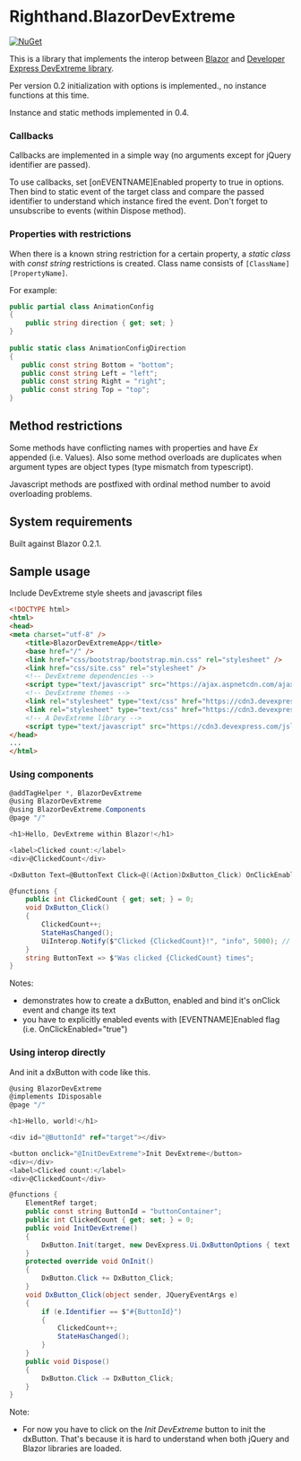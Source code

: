 # Righthand.BlazorDevExtreme

[![NuGet](https://img.shields.io/nuget/v/Righthand.BlazorDevExtreme.svg)](https://www.nuget.org/packages/Righthand.BlazorDevExtreme)

This is a library that implements the interop between [Blazor](https://github.com/aspnet/Blazor) and [Developer Express DevExtreme library](https://github.com/DevExpress/DevExtreme). 

Per version 0.2 initialization with options is implemented., no instance functions at this time.

Instance and static methods implemented in 0.4.

### Callbacks

Callbacks are implemented in a simple way (no arguments except for jQuery identifier are passed).

To use callbacks, set [onEVENTNAME]Enabled property to true in options. Then bind to static event of the target class and compare the passed identifier to understand which instance fired the event. Don't forget to unsubscribe to events (within Dispose method).

### Properties with restrictions

When there is a known string restriction for a certain property, a *static class* with *const string* restrictions is created. Class name consists of  `[ClassName][PropertyName]`.

For example:
```csharp
public partial class AnimationConfig
{
    public string direction { get; set; }
}
    
public static class AnimationConfigDirection
{
   public const string Bottom = "bottom";
   public const string Left = "left";
   public const string Right = "right";
   public const string Top = "top";
}
```

## Method restrictions

Some methods have conflicting names with properties and have *Ex* appended (i.e. Values). Also some method overloads are duplicates when argument types are object types (type mismatch from typescript).

Javascript methods are postfixed with ordinal method number to avoid overloading problems.

## System requirements

Built against Blazor 0.2.1.

## Sample usage

Include DevExtreme style sheets and javascript files
```html
<!DOCTYPE html>
<html>
<head>
<meta charset="utf-8" />
    <title>BlazorDevExtremeApp</title>
    <base href="/" />
    <link href="css/bootstrap/bootstrap.min.css" rel="stylesheet" />
    <link href="css/site.css" rel="stylesheet" />
    <!-- DevExtreme dependencies -->
    <script type="text/javascript" src="https://ajax.aspnetcdn.com/ajax/jquery/jquery-3.1.0.min.js"></script>
    <!-- DevExtreme themes -->
    <link rel="stylesheet" type="text/css" href="https://cdn3.devexpress.com/jslib/17.2.7/css/dx.common.css" />
    <link rel="stylesheet" type="text/css" href="https://cdn3.devexpress.com/jslib/17.2.7/css/dx.light.css" />
    <!-- A DevExtreme library -->
    <script type="text/javascript" src="https://cdn3.devexpress.com/jslib/17.2.7/js/dx.all.js"></script>
</head>
...
</html>
```
### Using components
```csharp
@addTagHelper *, BlazorDevExtreme
@using BlazorDevExtreme
@using BlazorDevExtreme.Components
@page "/"

<h1>Hello, DevExtreme within Blazor!</h1>

<label>Clicked count:</label>
<div>@ClickedCount</div>

<DxButton Text=@ButtonText Click=@((Action)DxButton_Click) OnClickEnabled="true" />

@functions {
    public int ClickedCount { get; set; } = 0;
    void DxButton_Click()
    {
        ClickedCount++;
        StateHasChanged();
        UiInterop.Notify($"Clicked {ClickedCount}!", "info", 5000); // displays a notification using a static method
    }
    string ButtonText => $"Was clicked {ClickedCount} times";
}
```

Notes:

* demonstrates how to create a dxButton, enabled and bind it's onClick event and change its text
* you have to explicitly enabled events with [EVENTNAME]Enabled flag (i.e. OnClickEnabled="true")

### Using interop directly

And init a dxButton with code like this.

```csharp
@using BlazorDevExtreme
@implements IDisposable
@page "/"

<h1>Hello, world!</h1>

<div id="@ButtonId" ref="target"></div>

<button onclick="@InitDevExtreme">Init DevExtreme</button>
<div></div>
<label>Clicked count:</label>
<div>@ClickedCount</div>

@functions {
	ElementRef target;
    public const string ButtonId = "buttonContainer";
    public int ClickedCount { get; set; } = 0;
    public void InitDevExtreme()
    {
        DxButton.Init(target, new DevExpress.Ui.DxButtonOptions { text = "DevExtreme Button", onClickEnabled = true });
    }
    protected override void OnInit()
    {
        DxButton.Click += DxButton_Click;
    }
    void DxButton_Click(object sender, JQueryEventArgs e)
    {
        if (e.Identifier == $"#{ButtonId}")
        {
            ClickedCount++;
            StateHasChanged();
        }
    }
    public void Dispose()
    {
        DxButton.Click -= DxButton_Click;
    }
}
```
Note:

* For now you have to click on the *Init DevExtreme* button to init the dxButton. That's because it is hard to understand when both jQuery and Blazor libraries are loaded.